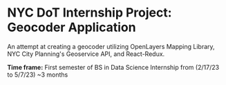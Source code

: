 # NYC DoT Internship Project: Geocoder Application

An attempt at creating a geocoder utilizing OpenLayers Mapping Library, NYC City Planning's Geoservice API, and React-Redux.


<b>Time frame:</b> First semester of BS in Data Science
Internship from (2/17/23 to 5/7/23) ~3 months
